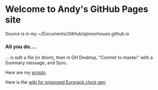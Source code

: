 # Welcome to Andy's GitHub Pages site

Source is in my ~/Documents/GitHub/ajmoorhouse.github.io

### All you do....

... is edit a file (in Atom), then in GH Desktop, "Commit to master" with a
Summary message, and Sync.

Here are my [scripts](https://github.com/ajmoorhouse/my_scripts).

Here is the [wiki for proposed Eurorack clock gen](https://github.com/ajmoorhouse/clock_gen/wiki)
